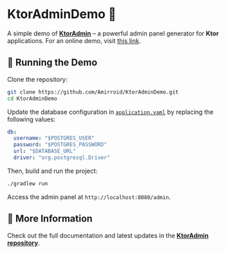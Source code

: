 # KtorAdminDemo 🚀

A simple demo of **[KtorAdmin](https://github.com/Amirroid/KtorAdmin)** – a powerful admin panel generator for **Ktor** applications. For an online demo, visit [this link](https://ktoradmindemo-production.up.railway.app/admin).

## 🚀 Running the Demo

Clone the repository:
```sh
git clone https://github.com/Amirroid/KtorAdminDemo.git
cd KtorAdminDemo
```  
Update the database configuration in [`application.yaml`](./src/main/resources/application.yaml) by replacing the following values:
```yaml
db:
  username: "$POSTGRES_USER"
  password: "$POSTGRES_PASSWORD"
  url: "$DATABASE_URL"
  driver: "org.postgresql.Driver"
```  
Then, build and run the project:
```sh
./gradlew run
```  
Access the admin panel at `http://localhost:8080/admin`.

## 📖 More Information

Check out the full documentation and latest updates in the **[KtorAdmin repository](https://github.com/Amirroid/KtorAdmin)**.